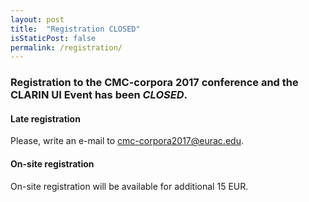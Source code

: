 ```yaml
---
layout: post
title:  "Registration CLOSED"
isStaticPost: false
permalink: /registration/
---
```


### Registration to the CMC-corpora 2017 conference and the CLARIN UI Event has been *CLOSED*.

#### Late registration
Please, write an e-mail to
[cmc-corpora2017@eurac.edu](mailto:cmc-corpora2017@eurac.edu).

#### On-site registration
On-site registration will be available for additional 15 EUR.
